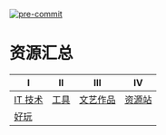 [![pre-commit](https://img.shields.io/badge/pre--commit-enabled-brightgreen?logo=pre-commit&logoColor=white)](https://github.com/pre-commit/pre-commit)

资源汇总
======

Ⅰ                         | Ⅱ                         | Ⅲ                               | Ⅳ
--------------------------|---------------------------|---------------------------------|------------------------
[IT 技术](./it/README.md) | [工具](./tools/READMD.md) | [文艺作品](./article/README.md) | [资源站](./find/README.md)
[好玩](./gg/READMD.md)    |                           |                                 |
